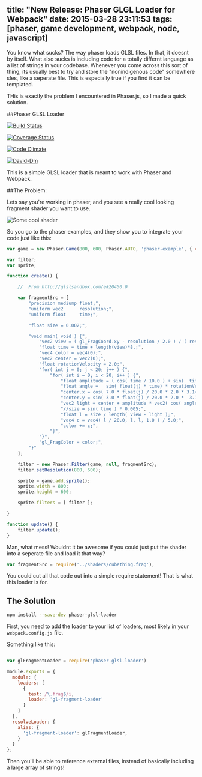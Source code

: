 title: "New Release: Phaser GLGL Loader for Webpack"
date: 2015-03-28 23:11:53
tags: [phaser, game development, webpack, node, javascript]
---

You know what sucks? The way phaser loads GLSL files. In that, it doesnt by itself. What also sucks is including code for a totally differnt language as a list of strings in your codebase. Whenever you come across this sort of thing, its usually best to try and store the "nonindigenous code" somewhere sles, like a seperate file. This is especially true if you find it can be templated.

THis is exactly the problem I encountered in Phaser.js, so I made a quick solution.

##Phaser GLSL Loader

[![Build Status](https://travis-ci.org/the-simian/phaser-glsl-loader.svg)](https://travis-ci.org/the-simian/phaser-glsl-loader)

[![Coverage Status](https://coveralls.io/repos/the-simian/phaser-glsl-loader/badge.svg?branch=master)](https://coveralls.io/r/the-simian/phaser-glsl-loader?branch=master)

[![Code Climate](https://codeclimate.com/github/the-simian/phaser-glsl-loader/badges/gpa.svg)](https://codeclimate.com/github/the-simian/phaser-glsl-loader)


[![David-Dm](https://david-dm.org/the-simian/phaser-glsl-loader.svg)](https://david-dm.org/the-simian/phaser-glsl-loader)


This is a simple GLSL loader that is meant to work with Phaser and Webpack.


##The Problem:

Lets say you're working in phaser, and you see a really cool looking fragment shader you want to use.

![Some cool shader](http://i.imgur.com/1xys0Iy.png)


So you go to the phaser examples, and they show you to integrate your code just like this:

```js
var game = new Phaser.Game(800, 600, Phaser.AUTO, 'phaser-example', { create: create, update: update });

var filter;
var sprite;

function create() {

    //  From http://glslsandbox.com/e#20450.0

    var fragmentSrc = [
        "precision mediump float;",
        "uniform vec2      resolution;",
        "uniform float     time;",

        "float size = 0.002;",

        "void main( void ) {",
            "vec2 view = ( gl_FragCoord.xy - resolution / 2.0 ) / ( resolution.y / 2.0);",
            "float time = time + length(view)*8.;",
            "vec4 color = vec4(0);",
            "vec2 center = vec2(0);",
            "float rotationVelocity = 2.0;",
            "for( int j = 0; j < 20; j++ ) {",
                "for( int i = 0; i < 20; i++ ) {",
                    "float amplitude = ( cos( time / 10.0 ) + sin(  time /5.0 ) ) / 2.0;",
                    "float angle =   sin( float(j) * time) * rotationVelocity + 2.0 * 3.14 * float(i) / 20.0;",
                    "center.x = cos( 7.0 * float(j) / 20.0 * 2.0 * 3.14 ) + sin( time / 4.0);",
                    "center.y = sin( 3.0 * float(j) / 20.0 * 2.0 *  3.14 )+ cos( time / 8.0);",
                    "vec2 light = center + amplitude * vec2( cos( angle ), sin( angle ));",
                    "//size = sin( time ) * 0.005;",
                    "float l = size / length( view - light );",
                    "vec4 c = vec4( l / 20.0, l, l, 1.0 ) / 5.0;",
                    "color += c;",
                "}",
            "}",
            "gl_FragColor = color;",
        "}"
    ];

    filter = new Phaser.Filter(game, null, fragmentSrc);
    filter.setResolution(800, 600);

    sprite = game.add.sprite();
    sprite.width = 800;
    sprite.height = 600;

    sprite.filters = [ filter ];

}

function update() {
    filter.update();
}
```

Man, what mess! Wouldnt it be awesome if you could just put the shader into a seperate file and load it that way?

```js
var fragmentSrc = require('../shaders/cubething.frag'),
```

You could cut all that code out into a simple require statement! That is what this loader is for.

## The Solution

```sh
npm install --save-dev phaser-glsl-loader
```

First, you need to add the loader to your list of loaders, most likely in your `webpack.config.js` file.

Something like this:

```js

var glFragmentLoader = require('phaser-glsl-loader')

module.exports = {
  module: {
    loaders: [
      {
        test: /\.frag$/i,
        loader: 'gl-fragment-loader'
      }
    ]
  },
  resolveLoader: {
    alias: {
      'gl-fragment-loader': glFragmentLoader,
    }
  }
};
```
Then you'll be able to reference external files, instead of basically including a large array of strings!




